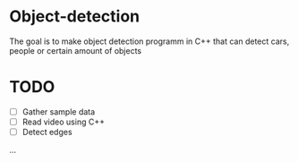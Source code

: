 # Object-detection

The goal is to make object detection programm in C++ that can detect cars, people or certain amount of objects

# TODO
- [ ] Gather sample data
- [ ] Read video using C++
- [ ] Detect edges

...
